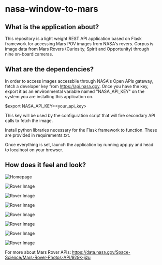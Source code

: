 # nasa-window-to-mars

## What is the application about?

This repository is a light weight REST API application based on Flask framework for accessing Mars POV images from NASA's rovers. Corpus is image data from Mars Rovers (Curiosity, Spirit and Opportunity) through nine on-board cameras.


## What are the dependencies?

In order to access images accessbile through NASA's Open APIs gateway, fetch a developer key from https://api.nasa.gov. Once you have the key, export it as an environmental variable named "NASA_API_KEY" on the system you are installing this application on.

$export NASA_API_KEY=<your_api_key>

This key will be used by the configuration script that will fire secondary API calls to fetch the image.

Install python libraries necessary for the Flask framework to function. These are provided in requirements.txt.

Once everything is set, launch the application by running app.py and head to localhost on your browser.


## How does it feel and look?

![Homepage](https://user-images.githubusercontent.com/53545889/66077245-92c23180-e52d-11e9-8e30-80c10cb40676.png)

![Rover Image](https://user-images.githubusercontent.com/53545889/66077513-1b40d200-e52e-11e9-8d57-7ef834d22689.png)

![Rover Image](https://user-images.githubusercontent.com/53545889/66077550-285dc100-e52e-11e9-887d-95d44a6e02ba.png)

![Rover Image](https://user-images.githubusercontent.com/53545889/66077565-2f84cf00-e52e-11e9-8872-98bc024a0361.png)

![Rover Image](https://user-images.githubusercontent.com/53545889/66077569-33185600-e52e-11e9-925a-4b81b0b43e1f.png)

![Rover Image](https://user-images.githubusercontent.com/53545889/66077580-37447380-e52e-11e9-8d66-c2a046a55a9c.png)

![Rover Image](https://user-images.githubusercontent.com/53545889/66077958-10d30800-e52f-11e9-8c56-a3d2d538c131.png)

![Rover Image](https://user-images.githubusercontent.com/53545889/66077973-1892ac80-e52f-11e9-9d8e-50016c83694b.png)

For more about Mars Rover APIs: https://data.nasa.gov/Space-Science/Mars-Rover-Photos-API/929k-jizu
